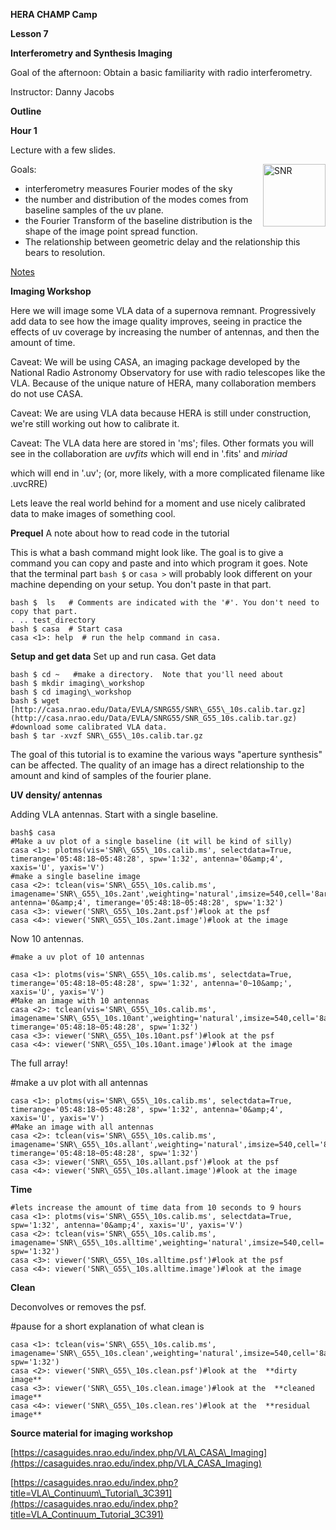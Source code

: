 **HERA CHAMP Camp**

**Lesson 7**

**Interferometry and Synthesis Imaging**

Goal of the afternoon: Obtain a basic familiarity with radio interferometry.

Instructor: Danny Jacobs

**Outline**

**Hour 1**

Lecture with a few slides.

<img src="https://github.com/HERA-Team/CHAMP_Bootcamp/blob/master/Lesson7_Interferometry/SNR_G55.png" alt="SNR" width="400px" align="right" style="width:100px; align:right;"/>

Goals:

- interferometry measures Fourier modes of the sky
- the number and distribution of the modes comes from baseline samples of the uv plane.
- the Fourier Transform of the baseline distribution is the shape of the image point spread function.
- The relationship between geometric delay and the relationship this bears to resolution.

[Notes](http://hera.pbworks.com/w/file/117911112/1271_001.pdf)


**Imaging Workshop**

Here we will image some VLA data of a supernova remnant.  Progressively add data to see how the image quality improves, seeing in practice the effects of uv coverage by increasing the number of antennas, and then the amount of time.

Caveat: We will be using CASA, an imaging package developed by the National Radio Astronomy Observatory for use with radio telescopes like the VLA.  Because of the unique nature of HERA, many collaboration members do not use CASA.

Caveat: We are using VLA data because HERA is still under construction, we're still working out how to calibrate it.

Caveat: The VLA data here are stored in 'ms'; files. Other formats you will see in the collaboration are _uvfits_ which will end in '.fits' and _miriad_

which will end in '.uv'; (or, more likely, with a more complicated filename like .uvcRRE)

Lets leave the real world behind for a moment and use nicely calibrated data to make images of something cool.

**Prequel**
A note about how to read code in the tutorial 

This is what a bash command might look like.  The goal is to give a command you can copy and paste and into which program it goes. Note that the terminal part `bash $` or `casa >` will probably look different on your machine depending on your setup. You don't paste in that part.
```
bash $  ls   # Comments are indicated with the '#'. You don't need to copy that part.
. .. test_directory
bash $ casa  # Start casa
casa <1>: help  # run the help command in casa.
```


**Setup and get data**
Set up and run casa. Get data
```
bash $ cd ~   #make a directory.  Note that you'll need about 
bash $ mkdir imaging\_workshop
bash $ cd imaging\_workshop  
bash $ wget [http://casa.nrao.edu/Data/EVLA/SNRG55/SNR\_G55\_10s.calib.tar.gz](http://casa.nrao.edu/Data/EVLA/SNRG55/SNR_G55_10s.calib.tar.gz)  #download some calibrated VLA data.
bash $ tar -xvzf SNR\_G55\_10s.calib.tar.gz
```
The goal of this tutorial is to examine the various ways &quot;aperture synthesis&quot; can be affected.  The quality of an image has a direct relationship to the amount and kind of samples of the fourier plane.

**UV density/ antennas**

Adding VLA antennas.  Start with a single baseline.
```
bash$ casa
#Make a uv plot of a single baseline (it will be kind of silly)
casa <1>: plotms(vis='SNR\_G55\_10s.calib.ms', selectdata=True, timerange='05:48:18~05:48:28', spw='1:32', antenna='0&amp;4', xaxis='U', yaxis='V')
#make a single baseline image
casa <2>: tclean(vis='SNR\_G55\_10s.calib.ms', imagename='SNR\_G55\_10s.2ant',weighting='natural',imsize=540,cell='8arcsec',niter=0,interactive=False, antenna='0&amp;4', timerange='05:48:18~05:48:28', spw='1:32')
casa <3>: viewer('SNR\_G55\_10s.2ant.psf')#look at the psf
casa <4>: viewer('SNR\_G55\_10s.2ant.image')#look at the image
```
Now 10 antennas.
```
#make a uv plot of 10 antennas

casa <1>: plotms(vis='SNR\_G55\_10s.calib.ms', selectdata=True, timerange='05:48:18~05:48:28', spw='1:32', antenna='0~10&amp;', xaxis='U', yaxis='V')
#Make an image with 10 antennas
casa <2>: tclean(vis='SNR\_G55\_10s.calib.ms', imagename='SNR\_G55\_10s.10ant',weighting='natural',imsize=540,cell='8arcsec',niter=0,interactive=False,antenna='0~10&amp;', timerange='05:48:18~05:48:28', spw='1:32')
casa <3>: viewer('SNR\_G55\_10s.10ant.psf')#look at the psf
casa <4>: viewer('SNR\_G55\_10s.10ant.image')#look at the image
```
The full array!

#make a uv plot with all antennas
```
casa <1>: plotms(vis='SNR\_G55\_10s.calib.ms', selectdata=True, timerange='05:48:18~05:48:28', spw='1:32', antenna='0&amp;4', xaxis='U', yaxis='V')
#Make an image with all antennas
casa <2>: tclean(vis='SNR\_G55\_10s.calib.ms', imagename='SNR\_G55\_10s.allant',weighting='natural',imsize=540,cell='8arcsec',niter=0,interactive=False, timerange='05:48:18~05:48:28', spw='1:32')
casa <3>: viewer('SNR\_G55\_10s.allant.psf')#look at the psf
casa <4>: viewer('SNR\_G55\_10s.allant.image')#look at the image
```


**Time**
```
#lets increase the amount of time data from 10 seconds to 9 hours
casa <1>: plotms(vis='SNR\_G55\_10s.calib.ms', selectdata=True, spw='1:32', antenna='0&amp;4', xaxis='U', yaxis='V')
casa <2>: tclean(vis='SNR\_G55\_10s.calib.ms', imagename='SNR\_G55\_10s.alltime',weighting='natural',imsize=540,cell='8arcsec',niter=0,interactive=False, spw='1:32')
casa <3>: viewer('SNR\_G55\_10s.alltime.psf')#look at the psf
casa <4>: viewer('SNR\_G55\_10s.alltime.image')#look at the image
```
**Clean**

Deconvolves or removes the psf.

#pause for a short explanation of what clean is
```
casa <1>: tclean(vis='SNR\_G55\_10s.calib.ms', imagename='SNR\_G55\_10s.clean',weighting='natural',imsize=540,cell='8arcsec',niter=1000,interactive=True, spw='1:32')
casa <2>: viewer('SNR\_G55\_10s.clean.psf')#look at the  **dirty image**
casa <3>: viewer('SNR\_G55\_10s.clean.image')#look at the  **cleaned image**
casa <4>: viewer('SNR\_G55\_10s.clean.res')#look at the  **residual image**
```


**Source material for imaging workshop**

[https://casaguides.nrao.edu/index.php/VLA\_CASA\_Imaging](https://casaguides.nrao.edu/index.php/VLA_CASA_Imaging)

[https://casaguides.nrao.edu/index.php?title=VLA\_Continuum\_Tutorial\_3C391](https://casaguides.nrao.edu/index.php?title=VLA_Continuum_Tutorial_3C391)
